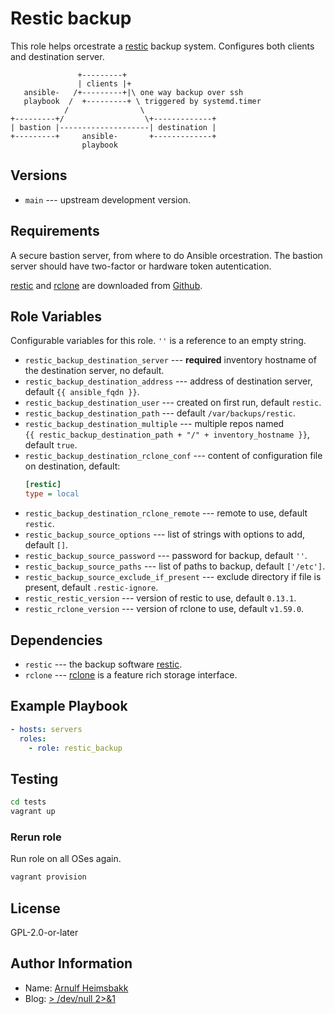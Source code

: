 # Restic backup

[restic]: https://restic.net/
[rclone]: https://rclone.org/

This role helps orcestrate a [restic][] backup system. Configures both clients and destination server.

```plain
               +---------+
               | clients |+
   ansible-   /+---------+|\ one way backup over ssh
   playbook  /  +---------+ \ triggered by systemd.timer
            /                \
+---------+/                  \+-------------+
| bastion |--------------------| destination |
+---------+     ansible-       +-------------+
                playbook
```

## Versions

* `main` --- upstream development version.

## Requirements

A secure bastion server, from where to do Ansible orcestration. The bastion server should have two-factor or hardware token autentication.

[restic][] and [rclone][] are downloaded from [Github](https://github.com).

## Role Variables

Configurable variables for this role. `''` is a reference to an empty string.

* `restic_backup_destination_server` --- **required** inventory hostname of the destination server, no default.
* `restic_backup_destination_address` --- address of destination server, default `{{ ansible_fqdn }}`.
* `restic_backup_destination_user` --- created on first run, default `restic`.
* `restic_backup_destination_path` --- default `/var/backups/restic`.
* `restic_backup_destination_multiple` --- multiple repos named  
  `{{ restic_backup_destination_path + "/" + inventory_hostname }}`, default `true`.
* `restic_backup_destination_rclone_conf` --- content of configuration file on destination, default:
    ```ini
    [restic]
    type = local
    ```
* `restic_backup_destination_rclone_remote` --- remote to use, default `restic`.
* `restic_backup_source_options` --- list of strings with options to add, default `[]`.
* `restic_backup_source_password` --- password for backup, default `''`.
* `restic_backup_source_paths` --- list of paths to backup, default `['/etc']`.
* `restic_backup_source_exclude_if_present` --- exclude directory if file is present, default `.restic-ignore`.
* `restic_restic_version` --- version of restic to use, default `0.13.1`.
* `restic_rclone_version` --- version of rclone to use, default `v1.59.0`.


## Dependencies

* `restic` --- the backup software [restic][].
* `rclone` --- [rclone][] is a feature rich storage interface.

## Example Playbook

```yaml
- hosts: servers
  roles:
    - role: restic_backup
```

## Testing

```bash
cd tests
vagrant up
```

### Rerun role

Run role on all OSes again.

```bash
vagrant provision
```

## License

GPL-2.0-or-later

## Author Information

* Name: [Arnulf Heimsbakk](mailto:arnulf.heimsbakk+ansible@gmail.com)
* Blog: [> /dev/null 2>&1](https://blog.heimsbakk.net/)

<!---
# set vim: spell spelllang=en:
-->

